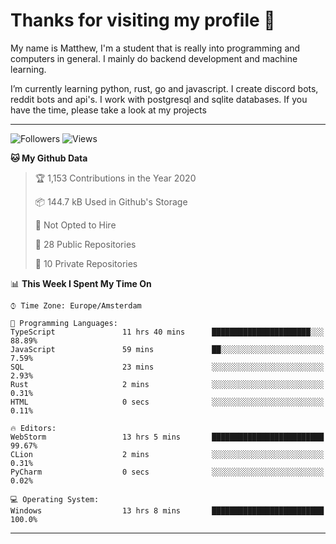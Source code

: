 # Thanks for visiting my profile 👋
My name is Matthew, I'm a student that is really into programming and computers in general. I mainly do backend development and machine learning.

I’m currently learning python, rust, go and javascript. I create discord bots, reddit bots and api's. I work with postgresql and sqlite databases. If you have the time, please take a look at my projects

---
![Followers](https://img.shields.io/github/followers/DankDumpster?style=social)
![Views](https://komarev.com/ghpvc/?username=DankDumpster&style=flat-square&color=green)
<!--START_SECTION:waka-->
**🐱 My Github Data** 

> 🏆 1,153 Contributions in the Year 2020
 > 
> 📦 144.7 kB Used in Github's Storage 
 > 
> 🚫 Not Opted to Hire
 > 
> 📜 28 Public Repositories
 > 
> 🔑 10 Private Repositories 

📊 **This Week I Spent My Time On** 

```text
⌚︎ Time Zone: Europe/Amsterdam

💬 Programming Languages: 
TypeScript               11 hrs 40 mins      ██████████████████████░░░   88.89% 
JavaScript               59 mins             ██░░░░░░░░░░░░░░░░░░░░░░░   7.59% 
SQL                      23 mins             ░░░░░░░░░░░░░░░░░░░░░░░░░   2.93% 
Rust                     2 mins              ░░░░░░░░░░░░░░░░░░░░░░░░░   0.31% 
HTML                     0 secs              ░░░░░░░░░░░░░░░░░░░░░░░░░   0.11%

🔥 Editors: 
WebStorm                 13 hrs 5 mins       █████████████████████████   99.67% 
CLion                    2 mins              ░░░░░░░░░░░░░░░░░░░░░░░░░   0.31% 
PyCharm                  0 secs              ░░░░░░░░░░░░░░░░░░░░░░░░░   0.02%

💻 Operating System: 
Windows                  13 hrs 8 mins       █████████████████████████   100.0%

```


<!--END_SECTION:waka-->
-------
